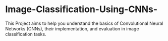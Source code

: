 # Image-Classification-Using-CNNs-
This Project aims to help you understand the basics of Convolutional Neural Networks (CNNs), their implementation, and evaluation in image classification tasks.
